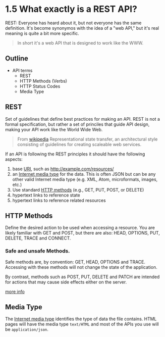 # 1.5 What exactly is a REST API?

REST: Everyone has heard about it, but not everyone has the same definition. It's become synonymos with the idea of a "web API," but it's real meaning is quite a bit more specific.

> In short it's a web API that is designed to work like the WWW. 

## Outline
* API terms
  * REST
  * HTTP Methods (Verbs)
  * HTTP Status Codes
  * Media Type


## REST
Set of guidelines that define best practices for making an API. REST is not a formal specification, but rather a set of princiles that guide API design, making your API work like the World Wide Web.
> From [wikipedia](http://en.wikipedia.org/wiki/Representational_state_transfer) Representational state transfer, an architectural style consisting of guidelines for creating scaleable web services.

If an API is following the REST principles it should have the following aspects:

1. base [URI](http://en.wikipedia.org/wiki/URI), such as http://example.com/resources/
2. an [Internet media type](http://en.wikipedia.org/wiki/Internet_media_type) for the data. This is often JSON but can be any other valid Internet media type (e.g. XML, Atom, microformats, images, etc.)
3. Use standard [HTTP methods](http://en.wikipedia.org/wiki/HTTP_method) (e.g., GET, PUT, POST, or DELETE)
4. hypertext links to reference state
5. hypertext links to reference related resources

## HTTP Methods
Define the desired action to be used when accessing a resource. You are likely familiar with GET and POST, but there are also:
HEAD, OPTIONS, PUT, DELETE, TRACE and CONNECT.

### Safe and unsafe Methods.
Safe methods are, by convention: GET, HEAD, OPTIONS and TRACE. Accessing with these methods will not change the state of the application.

By contrast, methods such as POST, PUT, DELETE and PATCH are intended for actions that may cause side effects either on the server.

[more info](http://en.wikipedia.org/wiki/Hypertext_Transfer_Protocol#Request_methods)

## Media Type

The [Internet media type](http://en.wikipedia.org/wiki/Internet_media_type) identifies the type of data the file contains. HTML pages will have the media type `text/HTML` and most of the APIs you use will be `application/json`.

